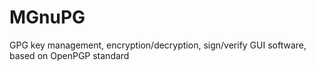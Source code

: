 # MGnuPG
GPG key management, encryption/decryption, sign/verify GUI software, based on OpenPGP standard
